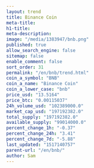 ```yaml
---
layout: trend
title: Binance Coin
meta-title: 
h1-title: 
meta-description: 
image: "/media/1383947/bnb.png"
published: true
allow_search_engine: false
sitemap: false
enable_comment: false
sort_order: 31
permalink: "/en/bnb/trend.html"
coin_a_symbol: "BNB"
coin_a_name: "Binance Coin"
coin_a_lower_case: "bnb"
price_usd: "13.5164"
price_btc: "0.00115037"
24h_volume_usd: "102389000.0"
market_cap_usd: "197192382.0"
total_supply: "197192382.0"
available_supply: "99014000.0"
percent_change_1h: "-0.37"
percent_change_24h: "3.41"
percent_change_7d: "-5.88"
last_updated: "1517140757"
parent-url: "/en/bnb/"
author: Sam
---
```


